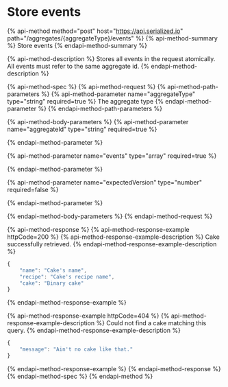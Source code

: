 # Store events

{% api-method method="post" host="https://api.serialized.io" path="/aggregates/{aggregateType}/events" %}
{% api-method-summary %}
Store events
{% endapi-method-summary %}

{% api-method-description %}
Stores all events in the request atomically. All events must refer to the same aggregate id.
{% endapi-method-description %}

{% api-method-spec %}
{% api-method-request %}
{% api-method-path-parameters %}
{% api-method-parameter name="aggregateType" type="string" required=true %}
The aggregate type
{% endapi-method-parameter %}
{% endapi-method-path-parameters %}

{% api-method-body-parameters %}
{% api-method-parameter name="aggregateId" type="string" required=true %}

{% endapi-method-parameter %}

{% api-method-parameter name="events" type="array" required=true %}

{% endapi-method-parameter %}


{% api-method-parameter name="expectedVersion" type="number" required=false %}

{% endapi-method-parameter %}

{% endapi-method-body-parameters %}
{% endapi-method-request %}

{% api-method-response %}
{% api-method-response-example httpCode=200 %}
{% api-method-response-example-description %}
Cake successfully retrieved.
{% endapi-method-response-example-description %}

```javascript
{
    "name": "Cake's name",
    "recipe": "Cake's recipe name",
    "cake": "Binary cake"
}
```
{% endapi-method-response-example %}

{% api-method-response-example httpCode=404 %}
{% api-method-response-example-description %}
Could not find a cake matching this query.
{% endapi-method-response-example-description %}

```javascript
{
    "message": "Ain't no cake like that."
}
```
{% endapi-method-response-example %}
{% endapi-method-response %}
{% endapi-method-spec %}
{% endapi-method %}










